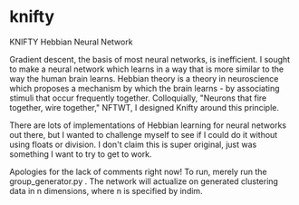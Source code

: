 # knifty
KNIFTY Hebbian Neural Network

Gradient descent, the basis of most neural networks, is inefficient. I sought to make a neural network which learns in a way that is more similar to the way the human brain learns. Hebbian theory is a theory in neuroscience which proposes a mechanism by which the brain learns - by associating stimuli that occur frequently together. Colloquially, "Neurons that fire together, wire together," NFTWT, I designed Knifty around this principle. 

There are lots of implementations of Hebbian learning for neural networks out there, but I wanted to challenge myself to see if I could do it without using floats or division. I don't claim this is super original, just was something I want to try to get to work. 

Apologies for the lack of comments right now! 
To run, merely run the group_generator.py . The network will actualize on generated clustering data in n dimensions,
where n is specified by indim. 
